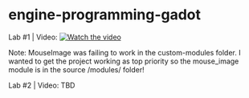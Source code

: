 # engine-programming-gadot


Lab #1 | Video: [![Watch the video](https://img.youtube.com/vi/6bhUfI1dGeQ/0.jpg)](https://youtu.be/6bhUfI1dGeQ)

Note: MouseImage was failing to work in the custom-modules folder. I wanted to get the project working as top priority so the mouse_image module is in the source /modules/ folder!

Lab #2 | Video: TBD